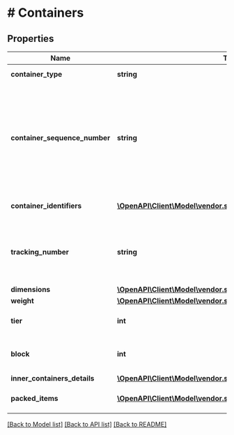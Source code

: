 # # Containers

## Properties

Name | Type | Description | Notes
------------ | ------------- | ------------- | -------------
**container_type** | **string** | The type of container. |
**container_sequence_number** | **string** | An integer that must be submitted for multi-box shipments only, where one item may come in separate packages. | [optional]
**container_identifiers** | [**\OpenAPI\Client\Model\vendor.shipments\ContainerIdentification[]**](ContainerIdentification.md) | A list of carton identifiers. |
**tracking_number** | **string** | The tracking number used for identifying the shipment. | [optional]
**dimensions** | [**\OpenAPI\Client\Model\vendor.shipments\Dimensions**](Dimensions.md) |  | [optional]
**weight** | [**\OpenAPI\Client\Model\vendor.shipments\Weight**](Weight.md) |  | [optional]
**tier** | **int** | Number of layers per pallet. | [optional]
**block** | **int** | Number of cartons per layer on the pallet. | [optional]
**inner_containers_details** | [**\OpenAPI\Client\Model\vendor.shipments\InnerContainersDetails**](InnerContainersDetails.md) |  | [optional]
**packed_items** | [**\OpenAPI\Client\Model\vendor.shipments\PackedItems[]**](PackedItems.md) | A list of packed items. | [optional]

[[Back to Model list]](../../README.md#models) [[Back to API list]](../../README.md#endpoints) [[Back to README]](../../README.md)
